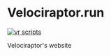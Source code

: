 # Velociraptor.run

[![vr scripts](https://badges.velociraptor.run/flat.svg)](https://velociraptor.run)

Velociraptor's website
